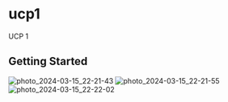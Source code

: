 # ucp1

UCP 1

## Getting Started

![photo_2024-03-15_22-21-43](https://github.com/bahtera1/FaseOne_058/assets/67119529/22b43181-5fc7-4a4f-b0b5-461cfbd98b4a)
![photo_2024-03-15_22-21-55](https://github.com/bahtera1/FaseOne_058/assets/67119529/927f355c-7ce3-4d88-85b5-1ba3647259d5)
![photo_2024-03-15_22-22-02](https://github.com/bahtera1/FaseOne_058/assets/67119529/8f5ba975-bb74-478f-ab4e-4a45ec6cc8cb)
